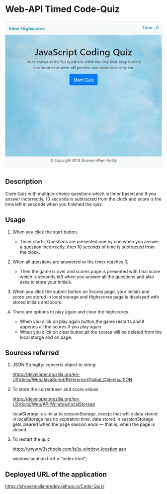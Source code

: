 # Web-API Timed Code-Quiz 

<img src="assets/images/codequiz.JPG" alt="codequiz">

## Description

Code Quiz with multiple-choice questions which is timer based and if you answer incorrectly, 10 seconds is subtracted from the clock and score is the time left in seconds when you finished the quiz.

## Usage

1. When you click the start button,
   * Timer starts, Questions are presented one by one,when you answer a question incorrectly, then 10 seconds of time is subtracted from the clock.

2. When all questions are answered or the timer reaches 0,
   * Then the game is over and scores page is presented with final score which is seconds left when you answer all the questions and also asks to store your initials.

3. When you click the submit button on Scores page, your initials and score are stored in local storage and Highscores page is displayed with stored initials and score.

4. There are options to play again and clear the highscores.
   * When you click on play again button,the game restarts and it appends all the scores if you play again.
   * When you click on clear button,all the scores will be deleted from the local storge and on page.


## Sources referred 

1. JSON Stringify: converts object to string 

    https://developer.mozilla.org/en-US/docs/Web/JavaScript/Reference/Global_Objects/JSON

2. To store the currentuser and score values
 
    https://developer.mozilla.org/en-US/docs/Web/API/Window/localStorage

    localStorage is similar to sessionStorage, except that while data stored in localStorage has no expiration time, data stored in sessionStorage gets cleared when the page session ends — that is, when the page is closed.

3. To restart the quiz 

    https://www.w3schools.com/js/js_window_location.asp

    window.location.href = "index.html";


 ## Deployed URL of the application

 https://shravaniallamreddy.github.io/Code-Quiz/




